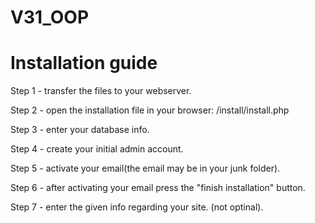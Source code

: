 # V31_OOP
Installation guide
======================================
Step 1 - transfer the files to your webserver.

Step 2 - open the installation file in your browser: /install/install.php

Step 3 - enter your database info.

Step 4 - create your initial admin account.

Step 5 - activate your email(the email may be in your junk folder).

Step 6 - after activating your email press the "finish installation" button.

Step 7 - enter the given info regarding your site. (not optinal).
